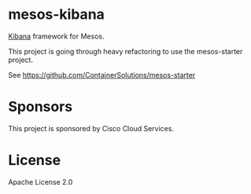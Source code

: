 # mesos-kibana

[Kibana](https://www.elastic.co/products/kibana) framework for Mesos.

This project is going through heavy refactoring to use the mesos-starter project.

See https://github.com/ContainerSolutions/mesos-starter

# Sponsors
This project is sponsored by Cisco Cloud Services.

# License
Apache License 2.0
